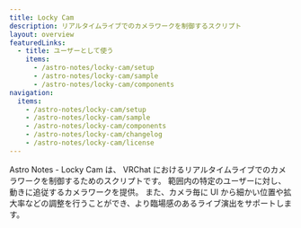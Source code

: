 ```yaml
---
title: Locky Cam
description: リアルタイムライブでのカメラワークを制御するスクリプト
layout: overview
featuredLinks:
  - title: ユーザーとして使う
    items:
      - /astro-notes/locky-cam/setup
      - /astro-notes/locky-cam/sample
      - /astro-notes/locky-cam/components
navigation:
  items:
    - /astro-notes/locky-cam/setup
    - /astro-notes/locky-cam/sample
    - /astro-notes/locky-cam/components
    - /astro-notes/locky-cam/changelog
    - /astro-notes/locky-cam/license
---
```


Astro Notes - Locky Cam は、 VRChat におけるリアルタイムライブでのカメラワークを制御するためのスクリプトです。
範囲内の特定のユーザーに対し、動きに追従するカメラワークを提供。
また、カメラ毎に UI から細かい位置や拡大率などの調整を行うことができ、より臨場感のあるライブ演出をサポートします。
